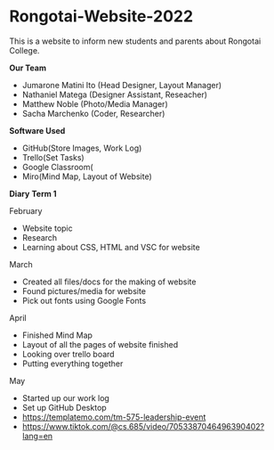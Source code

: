 # Rongotai-Website-2022

This is a website to inform new students and parents about Rongotai College. 

**Our Team**
- Jumarone Matini Ito (Head Designer, Layout Manager)
- Nathaniel Matega (Designer Assistant, Reseacher)  
- Matthew Noble (Photo/Media Manager)
- Sacha Marchenko (Coder, Researcher)

**Software Used**
- GitHub(Store Images, Work Log)
- Trello(Set Tasks)
- Google Classroom(
- Miro(Mind Map, Layout of Website)


**Diary**
**Term 1**

February
- Website topic
- Research  
- Learning about CSS, HTML and VSC for website

March
- Created all files/docs for the making of website
- Found pictures/media for website
- Pick out fonts using Google Fonts

April
- Finished Mind Map
- Layout of all the pages of website finished
- Looking over trello board
- Putting everything together

May
- Started up our work log
- Set up GitHub Desktop
- https://templatemo.com/tm-575-leadership-event
- https://www.tiktok.com/@cs.685/video/7053387046496390402?lang=en
